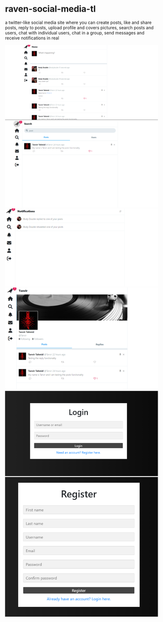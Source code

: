 ﻿# raven-social-media-tl

a twitter-like social media site where you can
create posts, like and share posts, reply to posts, upload profile and covers pictures, search posts and users, chat with individual users, chat in a group, send messages and receive notifications in real

![1](/screenshots/rsm01.png)
![2](/screenshots/rsm02.png)
![3](/screenshots/rsm03.png)
![4](/screenshots/rsm04.png)
![5](/screenshots/rsmlogin.png)
![6](/screenshots/rsmreg.png)
